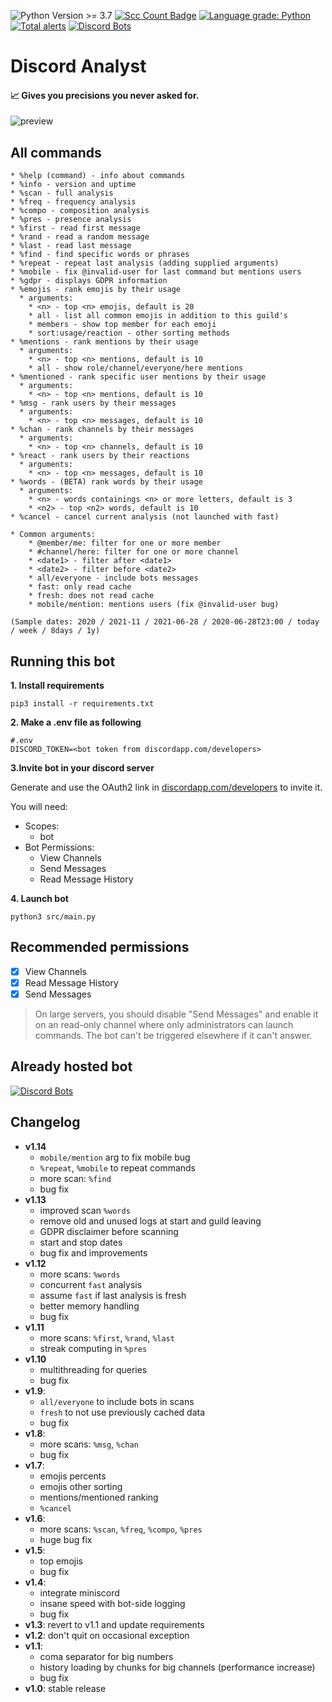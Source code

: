 ![Python Version >= 3.7](https://img.shields.io/badge/python-%3E=3.7%20-blue)
[![Scc Count Badge](https://sloc.xyz/github/klemek/discord-analyst/?category=code)](https://github.com/boyter/scc/#badges-beta)
[![Language grade: Python](https://img.shields.io/lgtm/grade/python/g/Klemek/discord-analyst.svg?logo=lgtm&logoWidth=18)](https://lgtm.com/projects/g/Klemek/discord-analyst/context:python)
[![Total alerts](https://img.shields.io/lgtm/alerts/g/Klemek/discord-analyst.svg?logo=lgtm&logoWidth=18)](https://lgtm.com/projects/g/Klemek/discord-analyst/alerts/)
[![Discord Bots](https://top.gg/api/widget/status/643808410495615006.svg)](https://top.gg/bot/643808410495615006)

# Discord Analyst

#### 📈 Gives you precisions you never asked for.

![preview](https://user-images.githubusercontent.com/12103162/111427226-1823ac80-86f6-11eb-9581-fada2db43143.png)

## All commands
```
* %help (command) - info about commands
* %info - version and uptime
* %scan - full analysis
* %freq - frequency analysis
* %compo - composition analysis
* %pres - presence analysis
* %first - read first message
* %rand - read a random message
* %last - read last message
* %find - find specific words or phrases
* %repeat - repeat last analysis (adding supplied arguments)
* %mobile - fix @invalid-user for last command but mentions users
* %gdpr - displays GDPR information
* %emojis - rank emojis by their usage
  * arguments:
    * <n> - top <n> emojis, default is 20
    * all - list all common emojis in addition to this guild's
    * members - show top member for each emoji
    * sort:usage/reaction - other sorting methods
* %mentions - rank mentions by their usage
  * arguments:
    * <n> - top <n> mentions, default is 10
    * all - show role/channel/everyone/here mentions
* %mentioned - rank specific user mentions by their usage
  * arguments:
    * <n> - top <n> mentions, default is 10
* %msg - rank users by their messages
  * arguments:
    * <n> - top <n> messages, default is 10
* %chan - rank channels by their messages
  * arguments:
    * <n> - top <n> channels, default is 10
* %react - rank users by their reactions
  * arguments:
    * <n> - top <n> messages, default is 10
* %words - (BETA) rank words by their usage
  * arguments:
    * <n> - words containings <n> or more letters, default is 3
    * <n2> - top <n2> words, default is 10
* %cancel - cancel current analysis (not launched with fast)

* Common arguments:
    * @member/me: filter for one or more member
    * #channel/here: filter for one or more channel
    * <date1> - filter after <date1>
    * <date2> - filter before <date2>
    * all/everyone - include bots messages
    * fast: only read cache
    * fresh: does not read cache
    * mobile/mention: mentions users (fix @invalid-user bug)

(Sample dates: 2020 / 2021-11 / 2021-06-28 / 2020-06-28T23:00 / today / week / 8days / 1y)
```

## Running this bot

**1. Install requirements**

```
pip3 install -r requirements.txt
```

**2. Make a .env file as following**

```
#.env
DISCORD_TOKEN=<bot token from discordapp.com/developers>
```

**3.Invite bot in your discord server**

Generate and use the OAuth2 link in [discordapp.com/developers](https://discordapp.com/developers) to invite it.

You will need:
* Scopes:
  * bot
* Bot Permissions:
  * View Channels
  * Send Messages
  * Read Message History

**4. Launch bot**

```
python3 src/main.py
```

## Recommended permissions

- [x] View Channels
- [x] Read Message History
- [x] Send Messages

> On large servers, you should disable "Send Messages" and enable it on an read-only channel where only administrators can launch commands. The bot can't be triggered elsewhere if it can't answer.

## Already hosted bot

[![Discord Bots](https://top.gg/api/widget/643808410495615006.svg)](https://top.gg/bot/643808410495615006)

## Changelog

* **v1.14**
  * `mobile/mention` arg to fix mobile bug
  * `%repeat`, `%mobile` to repeat commands
  * more scan: `%find`
  * bug fix
* **v1.13**
  * improved scan `%words`
  * remove old and unused logs at start and guild leaving
  * GDPR disclaimer before scanning
  * start and stop dates
  * bug fix and improvements
* **v1.12**
  * more scans: `%words`
  * concurrent `fast` analysis
  * assume `fast` if last analysis is fresh
  * better memory handling
  * bug fix
* **v1.11**
  * more scans: `%first`, `%rand`, `%last`
  * streak computing in `%pres`
* **v1.10**
  * multithreading for queries
  * bug fix
* **v1.9**:
  * `all/everyone` to include bots in scans
  * `fresh` to not use previously cached data
  * bug fix
* **v1.8**:
  * more scans: `%msg`, `%chan`
  * bug fix
* **v1.7**:
  * emojis percents
  * emojis other sorting
  * mentions/mentioned ranking
  * `%cancel`
* **v1.6**:
  * more scans: `%scan`, `%freq`, `%compo`, `%pres`
  * huge bug fix
* **v1.5**:
  * top <n> emojis
  * bug fix
* **v1.4**:
  * integrate miniscord
  * insane speed with bot-side logging
  * bug fix
* **v1.3**: revert to v1.1 and update requirements
* **v1.2**: don't quit on occasional exception
* **v1.1**:
  * coma separator for big numbers
  * history loading by chunks for big channels (performance increase)
  * bug fix
* **v1.0**: stable release
